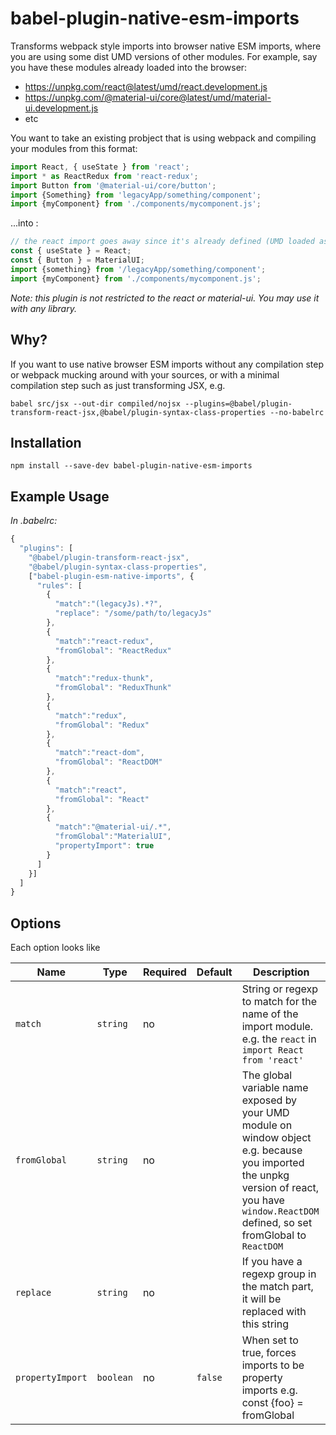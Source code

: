 # babel-plugin-native-esm-imports

Transforms webpack style imports into browser native ESM imports, where
you are using some dist UMD versions of other modules. For example, say you
have these modules already loaded into the browser:

- https://unpkg.com/react@latest/umd/react.development.js
- https://unpkg.com/@material-ui/core@latest/umd/material-ui.development.js
- etc

You want to take an existing probject that is using webpack and
compiling your modules from this format:

```javascript
import React, { useState } from 'react';
import * as ReactRedux from 'react-redux';
import Button from '@material-ui/core/button';
import {Something} from 'legacyApp/something/component';
import {myComponent} from './components/mycomponent.js';
```

...into :

```javascript
// the react import goes away since it's already defined (UMD loaded as script tag)
const { useState } = React;
const { Button } = MaterialUI;
import {something} from '/legacyApp/something/component';
import {myComponent} from './components/mycomponent.js';
```

*Note: this plugin is not restricted to the react or material-ui.  You
 may use it with any library.*

## Why?

If you want to use native browser ESM imports without any compilation
step or webpack mucking around with your sources, or with a minimal
compilation step such as just transforming JSX, e.g.

`babel src/jsx --out-dir compiled/nojsx --plugins=@babel/plugin-transform-react-jsx,@babel/plugin-syntax-class-properties --no-babelrc`


## Installation

```
npm install --save-dev babel-plugin-native-esm-imports
```

## Example Usage

*In .babelrc:*

```javascript
{
  "plugins": [
    "@babel/plugin-transform-react-jsx",
    "@babel/plugin-syntax-class-properties",
    ["babel-plugin-esm-native-imports", {
      "rules": [
        {
          "match":"(legacyJs).*?",
          "replace": "/some/path/to/legacyJs"
        },
        {
          "match":"react-redux",
          "fromGlobal": "ReactRedux"
        },
        {
          "match":"redux-thunk",
          "fromGlobal": "ReduxThunk"
        },
        {
          "match":"redux",
          "fromGlobal": "Redux"
        },
        {
          "match":"react-dom",
          "fromGlobal": "ReactDOM"
        },
        {
          "match":"react",
          "fromGlobal": "React"
        },
        {
          "match":"@material-ui/.*",
          "fromGlobal":"MaterialUI",
          "propertyImport": true
        }
      ]
    }]
  ]
}
```

## Options

Each option looks like 

| Name | Type | Required | Default | Description |
| --- | --- | --- | --- | --- |
| `match` | `string` | no |  | String or regexp to match for the name of the import module. e.g. the `react` in `import React from 'react'` |
| `fromGlobal` | `string` | no |  | The global variable name exposed by your UMD module on window object e.g. because you imported the unpkg version of react, you have `window.ReactDOM` defined, so set fromGlobal to `ReactDOM` |
| `replace` | `string` | no |  | If you have a regexp group in the match part, it will be replaced with this string |
| `propertyImport` | `boolean` | no | `false` | When set to true, forces imports to be property imports e.g. const {foo} = fromGlobal |

